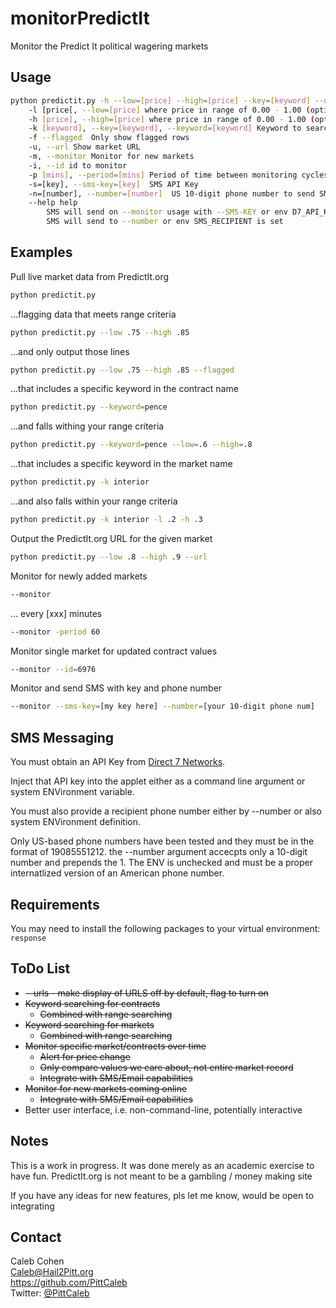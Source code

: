 # monitorPredictIt
Monitor the Predict It political wagering markets

## Usage
```bash
python predictit.py -h --low=[price] --high=[price] --key=[keyword] --u,url
    -l [price[, --low=[price] where price in range of 0.00 - 1.00 (optional)
    -h [price], --high=[price] where price in range of 0.00 - 1.00 (optional)
    -k [keyword], --key=[keyword], --keyword=[keyword] Keyword to search for in contracts
    -f --flagged  Only show flagged rows
    -u, --url Show market URL
    -m, --monitor Monitor for new markets
    -i, --id id to monitor
    -p [mins], --period=[mins] Period of time between monitoring cycles (default=30)
    -s=[key], --sms-key=[key]  SMS API Key
    -n=[number], --number=[number]  US 10-digit phone number to send SMS message to for --monitor alerts
    --help help
        SMS will send on --monitor usage with --SMS-KEY or env D7_API_KEY is set
        SMS will send to --number or env SMS_RECIPIENT is set
```

## Examples
Pull live market data from PredictIt.org
```bash
python predictit.py
```
...flagging data that meets range criteria
```bash
python predictit.py --low .75 --high .85
```
...and only output those lines
```bash
python predictit.py --low .75 --high .85 --flagged
```
...that includes a specific keyword in the contract name
```bash
python predictit.py --keyword=pence
```
...and falls withing your range criteria
```bash
python predictit.py --keyword=pence --low=.6 --high=.8
```
...that includes a specific keyword in the market name
```bash
python predictit.py -k interior
```
...and also falls within your range criteria
```bash
python predictit.py -k interior -l .2 -h .3
```
Output the PredictIt.org URL for the given market
```bash
python predictit.py --low .8 --high .9 --url
```
Monitor for newly added markets
```bash
--monitor
```
... every [xxx] minutes
```bash
--monitor -period 60
```
Monitor single market for updated contract values
```bash
--monitor --id=6976
```
Monitor and send SMS with key and phone number
```bash
--monitor --sms-key=[my key here] --number=[your 10-digit phone num]
```

## SMS Messaging
You must obtain an API Key from [Direct 7 Networks](https://d7networks.com/).

Inject that API key into the applet either as a command line argument or system ENVironment variable.

You must also provide a recipient phone number either by --number or also system ENVironment definition.

Only US-based phone numbers have been tested and they must be in the format of 19085551212. the --number argument accecpts only a 10-digit number and prepends the 1. The ENV is unchecked and must be a proper internatlized version of an American phone number.


## Requirements
You may need to install the following packages to your virtual environment:  
`response` 


## ToDo List
* ~~--urls - make display of URLS off by default, flag to turn on~~
* ~~Keyword searching for contracts~~
  * ~~Combined with range searching~~
* ~~Keyword searching for markets~~
  * ~~Combined with range searching~~
* ~~Monitor specific market/contracts over time~~
  * ~~Alert for price change~~
  * ~~Only compare values we care about, not entire market record~~
  * ~~Integrate with SMS/Email capabilities~~
* ~~Monitor for new markets coming online~~
  * ~~Integrate with SMS/Email capabilities~~
* Better user interface, i.e. non-command-line, potentially interactive

## Notes
This is a work in progress.  It was done merely as an academic exercise to have fun.
PredictIt.org is not meant to be a gambling / money making site

If you have any ideas for new features, pls let me know, would be open to integrating


## Contact
Caleb Cohen  
Caleb@Hail2Pitt.org  
https://github.com/PittCaleb  
Twitter: [@PittCaleb](https://www.twitter.com/PittCaleb)


  